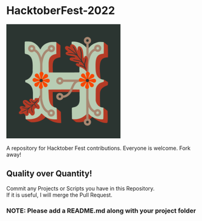 # HacktoberFest-2022

<img src="https://raw.githubusercontent.com/github/explore/f47aef15a1c8f22b6fc5c7abf615a918f1322cd6/topics/hacktoberfest/hacktoberfest.png" width="700" height="300" style="width: 300px; height: 300px;">

A repository for Hacktober Fest contributions. Everyone is welcome. Fork away!

## Quality over Quantity!

Commit any Projects or Scripts you have in this Repository. <br>
If it is useful, I will merge the Pull Request. 

### NOTE: Please add a README.md along with your project folder  

